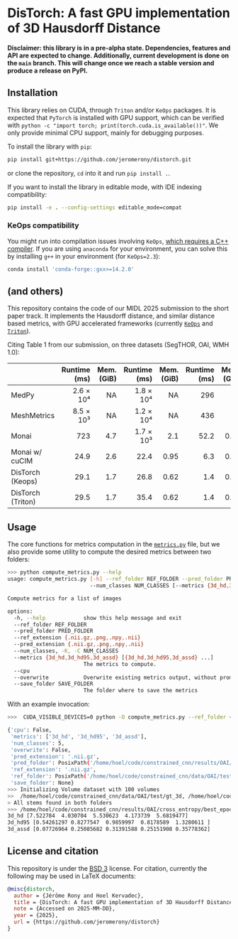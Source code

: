 # DisTorch: A fast GPU implementation of 3D Hausdorff Distance

**Disclaimer: this library is in a pre-alpha state. Dependencies, features and API are expected to change.
Additionally, current development is done on the `main` branch.
This will change once we reach a stable version and produce a release on PyPI.**

## Installation

This library relies on CUDA, through `Triton` and/or `KeOps` packages.
It is expected that `PyTorch` is installed with GPU support, which can be verified with
`python -c "import torch; print(torch.cuda.is_available())"`.
We only provide minimal CPU support, mainly for debugging purposes.

To install the library with `pip`:
```bash
pip install git+https://github.com/jeromerony/distorch.git
```
or clone the repository, `cd` into it and run `pip install .`.

If you want to install the library in editable mode, with IDE indexing compatibility:
```bash
pip install -e . --config-settings editable_mode=compat
```

### KeOps compatibility

You might run into compilation issues involving `KeOps`, [which requires a C++ compiler](https://www.kernel-operations.io/keops/python/installation.html#compilation-issues).
If you are using `anaconda` for your environment, you can solve this by installing `g++` in your environment (for `KeOps=2.3`):
```bash
conda install 'conda-forge::gxx>=14.2.0'
```

## (and others)

This repository contains the code of our MIDL 2025 submission to the short paper track. It implements the Hausdorff distance, and similar distance based metrics, with GPU accelerated frameworks (currently [`KeOps`](https://www.kernel-operations.io/) and [`Triton`](https://github.com/triton-lang/triton)).

Citing Table 1 from our submission, on three datasets (SegTHOR, OAI, WMH 1.0):

|                   | Runtime (ms) | Mem. (GiB) | Runtime (ms) | Mem. (GiB) | Runtime (ms) | Mem. (GiB) |
|-------------------|-------------:|-----------:|-------------:|-----------:|-------------:|-----------:|
| MedPy             |    2.6 × 10⁴ |         NA |    1.8 × 10⁴ |         NA |          296 |         NA |
| MeshMetrics       |    8.5 × 10³ |         NA |    1.2 × 10⁴ |         NA |          436 |         NA |
| Monai             |          723 |        4.7 |    1.7 × 10³ |        2.1 |         52.2 |       0.52 |
| Monai w/ cuCIM    |         24.9 |        2.6 |         22.4 |       0.95 |          6.3 |       0.09 |
| DisTorch (Keops)  |         29.1 |        1.7 |         26.8 |       0.62 |          1.4 |       0.06 |
| DisTorch (Triton) |         29.5 |        1.7 |         35.4 |       0.62 |          1.4 |       0.06 |


## Usage

The core functions for metrics computation in the [`metrics.py`](distorch/metrics.py) file, but we also provide some utility to compute the desired metrics between two folders:
```bash
>>> python compute_metrics.py --help
usage: compute_metrics.py [-h] --ref_folder REF_FOLDER --pred_folder PRED_FOLDER --ref_extension {.nii.gz,.png,.npy,.nii} [--pred_extension {.nii.gz,.png,.npy,.nii}]
                          --num_classes NUM_CLASSES [--metrics {3d_hd,3d_hd95,3d_assd} [{3d_hd,3d_hd95,3d_assd} ...]] [--cpu] [--overwrite] [--save_folder SAVE_FOLDER]

Compute metrics for a list of images

options:
  -h, --help            show this help message and exit
  --ref_folder REF_FOLDER
  --pred_folder PRED_FOLDER
  --ref_extension {.nii.gz,.png,.npy,.nii}
  --pred_extension {.nii.gz,.png,.npy,.nii}
  --num_classes, -K, -C NUM_CLASSES
  --metrics {3d_hd,3d_hd95,3d_assd} [{3d_hd,3d_hd95,3d_assd} ...]
                        The metrics to compute.
  --cpu
  --overwrite           Overwrite existing metrics output, without prompt.
  --save_folder SAVE_FOLDER
                        The folder where to save the metrics
```

With an example invocation:
```bash
>>>  CUDA_VISIBLE_DEVICES=0 python -O compute_metrics.py --ref_folder ~/code/constrained_cnn/data/OAI/test/gt_3d --pred_folder ~/code/constrained_cnn/results/OAI/cross_entropy/best_epoch/test_3d/ --ref_extension .nii.gz -K 5 --metrics 3d_hd 3d_hd95 3d_assd

{'cpu': False,
 'metrics': ['3d_hd', '3d_hd95', '3d_assd'],
 'num_classes': 5,
 'overwrite': False,
 'pred_extension': '.nii.gz',
 'pred_folder': PosixPath('/home/hoel/code/constrained_cnn/results/OAI/cross_entropy/best_epoch/test_3d'),
 'ref_extension': '.nii.gz',
 'ref_folder': PosixPath('/home/hoel/code/constrained_cnn/data/OAI/test/gt_3d'),
 'save_folder': None}
>>> Initializing Volume dataset with 100 volumes
>>  /home/hoel/code/constrained_cnn/data/OAI/test/gt_3d, /home/hoel/code/constrained_cnn/results/OAI/cross_entropy/best_epoch/test_3d
> All stems found in both folders
>>> /home/hoel/code/constrained_cnn/results/OAI/cross_entropy/best_epoch/test_3d
3d_hd [7.522784  4.030704  5.530623  4.173739  5.6819477]
3d_hd95 [0.54261297 0.8277547  0.9859997  0.8178589  1.3280611 ]
3d_assd [0.07726964 0.25085682 0.31391588 0.25151908 0.35778362]
```


## License and citation
This repository is under the [BSD 3](LICENSE) license. For citation, currently the following may be used in LaTeX documents:
```bibtex
@misc{distorch,
  author = {Jérôme Rony and Hoel Kervadec},
  title = {DisTorch: A fast GPU implementation of 3D Hausdorff Distance},
  note = {Accessed on 2025-MM-DD},
  year = {2025},
  url = {https://github.com/jeromerony/distorch}
}
